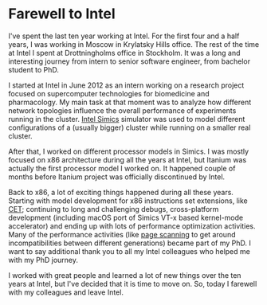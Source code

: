 # Farewell to Intel

I've spent the last ten year working at Intel. For the first four and a half years, I was working in Moscow in Krylatsky Hills office. The rest of the time at Intel I spent at Drottningholms office in Stockholm. It was a long and interesting journey from intern to senior software engineer, from bachelor student to PhD.

I started at Intel in June 2012 as an intern working on a research project focused on supercomputer technologies for biomedicine and pharmacology. My main task at that moment was to analyze how different network topologies influence the overall performance of experiments running in the cluster. [Intel Simics](https://www.intel.com/content/www/us/en/developer/articles/tool/simics-simulator.html) simulator was used to model different configurations of a (usually bigger) cluster while running on a smaller real cluster.

After that, I worked on different processor models in Simics. I was mostly focused on x86 architecture during all the years at Intel, but Itanium was actually the first processor model I worked on. It happened couple of months before Itanium project was officially discontinued by Intel.

Back to x86, a lot of exciting things happened during all these years. Starting with model development for x86 instructions set extensions, like [CET](../papers/2017-ieee-ucode-assist.pdf); continuing to long and challenging debugs, cross-platform development (including macOS port of Simics VT-x based kernel-mode accelerator) and ending up with lots of performance optimization activities. Many of the performance activities (like [page scanning](../papers/2018-dvcon-page-scanning.pdf) to get around incompatibilities between different generations) became part of my PhD. I want to say additional thank you to all my Intel colleagues who helped me with my PhD journey.

I worked with great people and learned a lot of new things over the ten years at Intel, but I've decided that it is time to move on. So, today I farewell with my colleagues and leave Intel.
